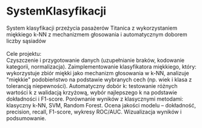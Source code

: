 # SystemKlasyfikacji
System klasyfikacji przeżycia pasażerów Titanica z wykorzystaniem miękkiego k-NN z mechanizmem głosowania i automatycznym doborem liczby sąsiadów
<br><br>Cele projektu:
<br>
Czyszczenie i przygotowanie danych (uzupełnianie braków, kodowanie kategorii, normalizacja).
Zaimplementowanie klasyfikatora miękkiego, który:
wykorzystuje zbiór miękki jako mechanizm głosowania w k-NN,
analizuje "miękkie" podobieństwo na podstawie wybranych cech (np. wiek i klasa z tolerancją niepewności).
Automatyczny dobór k:
testowanie różnych wartości k z walidacją krzyżową,
wybór najlepszego k na podstawie dokładności i F1-score.
Porównanie wyników z klasycznymi metodami:
klasyczny k-NN,
SVM,
Random Forest.
Ocena jakości modelu – dokładność, precision, recall, F1-score, wykresy ROC/AUC.
Wizualizacja wyników i podsumowanie.
